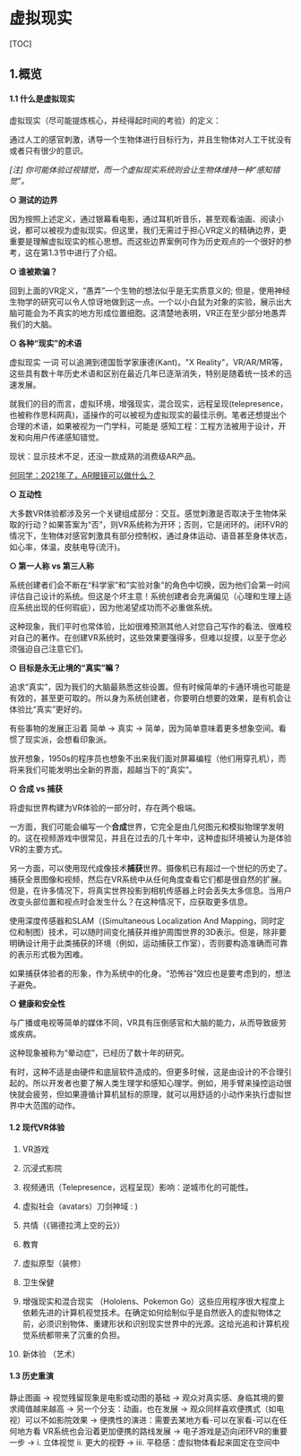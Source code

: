 # 虚拟现实 

[TOC]

## 1.概览

#### 1.1 什么是虚拟现实

虚拟现实（尽可能提炼核心，并经得起时间的考验）的定义：

通过人工的感官刺激，诱导一个生物体进行目标行为，并且生物体对人工干扰没有或者只有很少的意识。

*[注] 你可能体验过视错觉，而一个虚拟现实系统则会让生物体维持一种“感知错觉”。*



**○ 测试的边界**

因为按照上述定义，通过银幕看电影，通过耳机听音乐，甚至观看油画、阅读小说，都可以被视为虚拟现实。但这里，我们无需过于担心VR定义的精确边界，更重要是理解虚拟现实的核心思想。而这些边界案例可作为历史观点的一个很好的参考，这在第1.3节中进行了介绍。

**○ 谁被欺骗？**

回到上面的VR定义，“愚弄”一个生物的想法似乎是无实质意义的; 但是，使用神经生物学的研究可以令人惊讶地做到这一点。一个以小白鼠为对象的实验，展示出大脑可能会为不真实的地方形成位置细胞。这清楚地表明，VR正在至少部分地愚弄我们的大脑。

**○ 各种“现实”的术语**

虚拟现实 一词 可以追溯到德国哲学家康德(Kant)。"X Reality"，VR/AR/MR等，这些具有数十年历史术语和区别在最近几年已逐渐消失，特别是随着统一技术的迅速发展。

就我们的目的而言，虚拟环境，增强现实，混合现实，远程呈现(telepresence，也被称作思科网真)，遥操作的可以被视为虚拟现实的最佳示例。笔者还想提出个合理的术语，如果被视为一门学科，可能是 感知工程：工程方法被用于设计，开发和向用户传递感知错觉。

现状：显示技术不足，还没一款成熟的消费级AR产品。

[何同学：2021年了，AR眼镜可以做什么？](https://www.bilibili.com/video/BV1RA41157hM)

**○ 互动性**

大多数VR体验都涉及另一个关键组成部分：交互。感觉刺激是否取决于生物体采取的行动？如果答案为“否”，则VR系统称为开环；否则，它是闭环的。闭环VR的情况下，生物体对感官刺激具有部分控制权，通过身体运动、语音甚至身体状态，如心率，体温，皮肤电导(流汗)。

**○ 第一人称 vs 第三人称**

系统创建者们会不断在“科学家”和“实验对象”的角色中切换，因为他们会第一时间评估自己设计的系统。但这是个坏主意！系统创建者会充满偏见（心理和生理上适应系统出现的任何瑕疵），因为他渴望成功而不必重做系统。

这种现象，我们平时也常体验，比如很难预测其他人对您自己写作的看法、很难校对自己的著作。在创建VR系统时，这些效果要强得多，但难以捉摸，以至于您必须强迫自己注意它们。

**○ 目标是永无止境的“真实”嘛？**

追求“真实”，因为我们的大脑最熟悉这些设置。但有时候简单的卡通环境也可能是有效的，甚至更可取的。所以身为系统创建者，你要明白想要的效果，是有机会让体验比“真实”更好的。

有些事物的发展正沿着 简单 → 真实 → 简单，因为简单意味着更多想象空间。看惯了现实派，会想看印象派。

放开想象，1950s的程序员也想象不出来我们面对屏幕编程（他们用穿孔机），而将来我们可能发明出全新的界面，超越当下的“真实”。

**○ 合成 vs 捕获**

将虚拟世界构建为VR体验的一部分时，存在两个极端。

一方面，我们可能会编写一个**合成**世界，它完全是由几何图元和模拟物理学发明的。这在视频游戏中很常见，并且在过去的几十年中，这种虚拟环境被认为是体验VR的主要方式。

另一方面，可以使用现代成像技术**捕获**世界。摄像机已有超过一个世纪的历史了。捕获全景图像和视频，然后在VR系统中从任何角度查看它们都是很自然的扩展。但是，在许多情况下，将真实世界投影到相机传感器上时会丢失太多信息。当用户改变头部位置和视点时会发生什么？在这种情况下，应获取更多信息。

使用深度传感器和SLAM（(Simultaneous Localization And Mapping，同时定位和制图）技术，可以随时间变化捕获并维护周围世界的3D表示。但是，除非要明确设计用于此类捕获的环境（例如，运动捕获工作室），否则要构造准确而可靠的表示形式极为困难。

如果捕获体验者的形象，作为系统中的化身。“恐怖谷”效应也是要考虑到的，想法子避免。

**○ 健康和安全性**

与广播或电视等简单的媒体不同，VR具有压倒感官和大脑的能力，从而导致疲劳或疾病。

这种现象被称为“晕动症”，已经历了数十年的研究。

有时，这种不适是由硬件和底层软件造成的。但更多时候，这是由设计的不合理引起的。所以开发者也要了解人类生理学和感知心理学。例如，用手臂来操控运动很快就会疲劳，但如果遵循计算机鼠标的原理，就可以用舒适的小动作来执行虚拟世界中大范围的动作。




#### 1.2 现代VR体验

1. VR游戏

2. 沉浸式影院

3. 视频通讯（Telepresence，远程呈现）影响：逆城市化的可能性。

4. 虚拟社会（avatars）刀剑神域 : )

5. 共情（《锡德拉湾上空的云》）

6. 教育

7. 虚拟原型（装修）

8. 卫生保健

9. 增强现实和混合现实 （Hololens、Pokemon Go）这些应用程序很大程度上依赖先进的计算机视觉技术。在确定如何绘制似乎是自然嵌入的虚拟物体之前，必须识别物体、重建形状和识别现实世界中的光源。这给光追和计算机视觉系统都带来了沉重的负担。

10. 新体验 （艺术）

    

#### 1.3 历史重演

静止图画 → 视觉残留现象是电影或动图的基础 → 观众对真实感、身临其境的要求阈值越来越高 → 另一个分支：动画，也在发展 → 观众同样喜欢便携式（如电视）可以不如影院效果 → 便携性的演进：需要去某地方看-可以在家看-可以在任何地方看 VR系统也会沿着更加便携的路线发展 → 电子游戏是迈向闭环VR的重要一步 → i. 立体视觉 ii. 更大的视野 → iii. 平稳感：虚拟物体看起来固定在空间中

